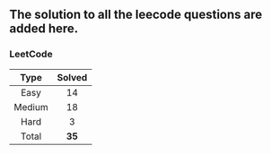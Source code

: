 ## The solution to all the leecode questions are added here.


### LeetCode

| Type   | Solved |
|:------:|:------:|
| Easy   | 14     |
| Medium | 18     |
| Hard   | 3      |
| Total  |**35**  |


